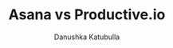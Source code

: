 ---
is_programmatic_layout_6: true
draft: false
title: "Asana vs Productive.io"
snippet: "Asana vs Productive.io"
image:
  src: /images/pseo/asana-vs-productive.png
  alt: "marketing, task management, resource management, productivity"
publishDate: 2024-11-29
category: ""
author: "Danushka Katubulla"
tags:
  - "Marketing"
  - "Tips"
  - "Project Management"
  - "Team"
tools:
  Asana:
    sub_title: "Simplifying Team Collaboration"
    main_content: "Asana is known for its intuitive interface and straightforward approach to task management. It's perfect for teams looking for a tool that prioritizes simplicity without sacrificing essential project-tracking features. From creating task boards to assigning deadlines, Asana shines in its ability to keep projects moving seamlessly. However, some users find its features limiting when it comes to advanced customization or scalability for larger, more complex workflows."
    features: ["Visual project views, including timelines, boards, and calendars.","Simple task assignment with due dates and priority levels.","Integration with tools like Slack, Google Workspace, and Microsoft Teams.","Easy-to-use mobile app for project updates on the go."]
    analytics_rate: "⭐⭐⭐⭐⭐"
    analytics_review: "Clear and effective"
    customization_rate: "⭐⭐⭐"
    customization_review: "Basic customization"
    collaboration_features_rate: "⭐⭐⭐⭐"
    collaboration_features_review: "Strong collaboration tools"
    self_hosted: false
    open_source: false
    pricing: "Free & Paid plans"
  Productive.io:
    sub_title: "The Complete Work Management Solution"
    main_content: "Productive.io combines project management, time tracking, and resource management into one platform. It's designed for teams that need to manage projects with a focus on profitability and efficiency. While it offers robust reporting and budgeting features, some users may find its interface less intuitive compared to other tools, requiring a bit of a learning curve."
    features: ["Integrated time tracking to monitor billable hours.","Resource management to allocate tasks and track workloads.","Budgeting features to keep projects financially on track.","Customizable reporting to analyze team performance and project profitability."]
    analytics_rate: "⭐⭐⭐⭐"
    analytics_review: "Comprehensive and insightful"
    customization_rate: "⭐⭐⭐⭐"
    customization_review: "Moderately customizable"
    collaboration_features_rate: "⭐⭐⭐⭐"
    collaboration_features_review: "Good collaboration and reporting tools"
    self_hosted: false
    open_source: false
    pricing: "Paid plans only"
description: Discover the best project management tools for your business. Compare Asana, Productive.io, and Worklenz to find the perfect solution for your team's needs.
related: [asana-vs-notion, asana-vs-teamwork, asana-vs-teamhood, asana-vs-podio]
---